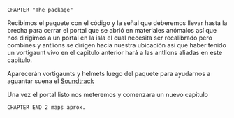 ```
CHAPTER "The package"
```

Recibimos el paquete con el código y la señal que deberemos llevar hasta la brecha para cerrar el portal que se abrió en materiales anómalos así que nos dirigimos a un portal en la isla el cual necesita ser recalibrado pero combines y antlions se dirigen hacia nuestra ubicación así que haber tenido un vortigaunt vivo en el capitulo anterior hará a las antlions aliadas en este capitulo.

Aparecerán vortigaunts y helmets luego del paquete para ayudarnos a aguantar suena el [Soundtrack](https://youtu.be/R2X4SBKzhKc)

Una vez el portal listo nos meteremos y comenzara un nuevo capitulo

```
CHAPTER END 2 maps aprox.
```
